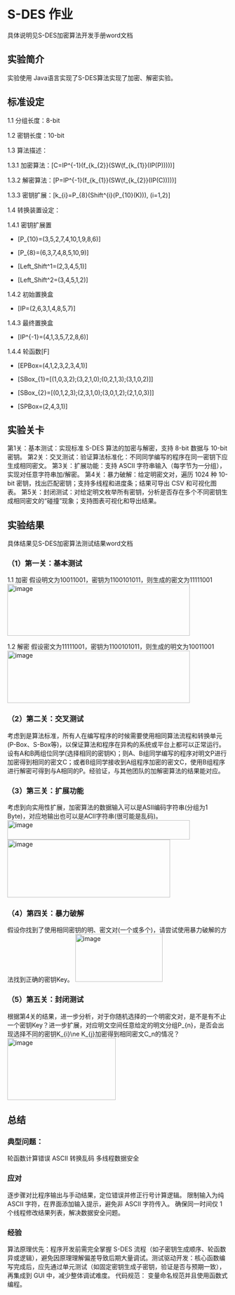 # S-DES 作业

具体说明见S-DES加密算法开发手册word文档

## 实验简介
实验使用 Java语言实现了S-DES算法实现了加密、解密实验。

## 标准设定

1.1 分组长度：8-bit

1.2 密钥长度：10-bit

1.3 算法描述：

1.3.1 加密算法：[C=IP^{-1}(f_{k_{2}}(SW(f_{k_{1}}(IP(P)))))]

1.3.2 解密算法：[P=IP^{-1}(f_{k_{1}}(SW(f_{k_{2}}(IP(C)))))]

1.3.3 密钥扩展：[k_{i}=P_{8}(Shift^{i}(P_{10}(K))),  (i=1,2)]

1.4 转换装置设定：

1.4.1 密钥扩展置

- [P_{10}=(3,5,2,7,4,10,1,9,8,6)]

- [P_{8}=(6,3,7,4,8,5,10,9)]

- [Left_Shift^1=(2,3,4,5,1)]

- [Left_Shift^2=(3,4,5,1,2)]

1.4.2 初始置换盒

- [IP=(2,6,3,1,4,8,5,7)]

1.4.3 最终置换盒

- [IP^{-1}=(4,1,3,5,7,2,8,6)]

1.4.4 轮函数[F]

- [EPBox=(4,1,2,3,2,3,4,1)]

- [SBox_{1}=[(1,0,3,2);(3,2,1,0);(0,2,1,3);(3,1,0,2)\]]

- [SBox_{2}=[(0,1,2,3);(2,3,1,0);(3,0,1,2);(2,1,0,3)\]]

- [SPBox=(2,4,3,1)]

## 实验关卡
第1关：基本测试：实现标准 S-DES 算法的加密与解密，支持 8-bit 数据与 10-bit 密钥。
第2关：交叉测试：验证算法标准化：不同同学编写的程序在同一密钥下应生成相同密文。
第3关：扩展功能：支持 ASCII 字符串输入（每字节为一分组），实现对任意字符串加/解密。
第4关：暴力破解：给定明密文对，遍历 1024 种 10-bit 密钥，找出匹配密钥；支持多线程和进度条；结果可导出 CSV 和可视化图表。
第5关：封闭测试：对给定明文枚举所有密钥，分析是否存在多个不同密钥生成相同密文的“碰撞”现象；支持图表可视化和导出结果。

## 实验结果
具体结果见S-DES加密算法测试结果word文档
### （1）第一关：基本测试
1.1 加密
假设明文为10011001，密钥为1100101011，则生成的密文为11111001
<img width="416" height="118" alt="image" src="https://github.com/user-attachments/assets/57788c36-df0a-4854-b57a-4e50e16f30e6" />

1.2 解密
假设密文为11111001，密钥为1100101011，则生成的明文为10011001
<img width="416" height="119" alt="image" src="https://github.com/user-attachments/assets/17f15bf8-e1fe-4857-8d62-bff19ae5c58b" />

### （2）第二关：交叉测试
考虑到是算法标准，所有人在编写程序的时候需要使用相同算法流程和转换单元(P-Box、S-Box等)，以保证算法和程序在异构的系统或平台上都可以正常运行。设有A和B两组位同学(选择相同的密钥K)；则A、B组同学编写的程序对明文P进行加密得到相同的密文C；或者B组同学接收到A组程序加密的密文C，使用B组程序进行解密可得到与A相同的P。经验证，与其他团队的加解密算法的结果能对应。

### （3）第三关：扩展功能
考虑到向实用性扩展，加密算法的数据输入可以是ASII编码字符串(分组为1 Byte)，对应地输出也可以是ACII字符串(很可能是乱码)。
<img width="416" height="44" alt="image" src="https://github.com/user-attachments/assets/e914beb5-c9bc-4176-95c2-18d65ecda25e" />
<img width="371" height="132" alt="image" src="https://github.com/user-attachments/assets/81bc6a65-2811-4a9a-b943-e7c3bb3a4bbf" />

### （4）第四关：暴力破解
假设你找到了使用相同密钥的明、密文对(一个或多个)，请尝试使用暴力破解的方法找到正确的密钥Key。
<img width="199" height="109" alt="image" src="https://github.com/user-attachments/assets/ead8b31b-aac5-4c49-81ee-34d7214e3f84" />

### （5）第五关：封闭测试
根据第4关的结果，进一步分析，对于你随机选择的一个明密文对，是不是有不止一个密钥Key？进一步扩展，对应明文空间任意给定的明文分组P_{n}，是否会出现选择不同的密钥K_{i}\ne K_{j}加密得到相同密文C_n的情况？
<img width="247" height="141" alt="image" src="https://github.com/user-attachments/assets/628c1242-f309-45aa-8b1b-3ee03c6a5aa3" />


## 总结
### 典型问题​：
轮函数计算错误
ASCII 转换乱码
多线程数据安全
### 应对
逐步骤对比程序输出与手动结果，定位错误并修正行号计算逻辑。
限制输入为纯 ASCII 字符，在界面添加输入提示，避免非 ASCII 字符传入。
确保同一时间仅 1 个线程修改结果列表，解决数据安全问题。

### 经验
算法原理优先：程序开发前需完全掌握 S-DES 流程（如子密钥生成顺序、轮函数异或逻辑），避免因原理理解偏差导致后期大量调试。​
测试驱动开发：核心函数编写完成后，应先通过单元测试（如固定密钥生成子密钥，验证是否与预期一致），再集成到 GUI 中，减少整体调试难度。
代码规范： 变量命名规范并且使用函数式编程。


